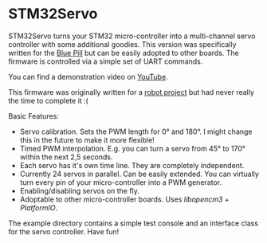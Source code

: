 STM32Servo
==========

STM32Servo turns your STM32 micro-controller into a multi-channel servo controller with some additional goodies.
This version was specifically written for the [Blue Pill](https://stm32-base.org/boards/STM32F103C8T6-Blue-Pill.html) but can be easily adopted to other boards.
The firmware is controlled via a simple set of UART commands.

You can find a demonstration video on [YouTube](https://www.youtube.com/watch?v=bqKrrlYUw3U).

This firmware was originally written for a [robot project](https://www.youtube.com/watch?v=5QDXLnl5uDU) but had never really the time to complete it :(

Basic Features:

* Servo calibration. Sets the PWM length for 0° and 180°. I might change this in the future to make it more flexible!
* Timed PWM interpolation. E.g. you can turn a servo from 45° to 170° within the next 2,5 seconds.
* Each servo has it's own time line. They are completely independent.
* Currently 24 servos in parallel. Can be easily extended. You can virtually turn every pin of your micro-controller into a PWM generator.
* Enabling/disabling servos on the fly.
* Adoptable to other micro-controller boards. Uses *libopencm3* + *PlatformIO*.

The example directory contains a simple test console and an interface class for the servo controller. Have fun!

